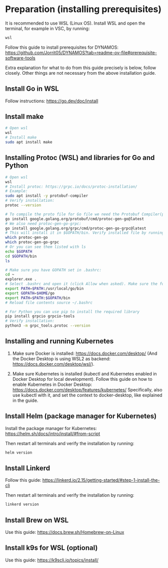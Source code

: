 # Preparation (installing prerequisites)
It is recommended to use WSL (Linux OS). Install WSL and open the terminal, for example in VSC, by running:
```sh
wsl
```

Follow this guide to install prerequisites for DYNAMOS: https://github.com/Jorrit05/DYNAMOS?tab=readme-ov-file#prerequisite-software-tools

Extra explanation for what to do from this guide precisely is below, follow closely. Other things are not necessary from the above installation guide.

## Install Go in WSL
Follow instructions: https://go.dev/doc/install

## Install make
```sh
# Open wsl
wsl
# Install make
sudo apt install make
```

## Installing Protoc (WSL) and libraries for Go and Python
```sh
# Open wsl
wsl
# Install protoc: https://grpc.io/docs/protoc-installation/
# Example:
sudo apt install -y protobuf-compiler
# Verify installation:
protoc --version

# To compile the proto file for Go file we need the Protobuf Compiler(protoc) and also the protoc-gen-go plugin:
go install google.golang.org/protobuf/cmd/protoc-gen-go@latest
# We also need protoc-gen-go-grpc:
go install google.golang.org/grpc/cmd/protoc-gen-go-grpc@latest
# This will install it in $GOPATH/bin. Verify installed file by running:
which protoc-gen-go
which protoc-gen-go-grpc
# Or you can see them listed with ls
echo $GOPATH
cd $GOPATH/bin
ls

# Make sure you have GOPATH set in .bashrc:
cd ~
explorer.exe .
# Select .bashrc and open it (click Allow when asked). Make sure the following lines for Go are present:
export PATH=$PATH:/usr/local/go/bin
export GOPATH=$HOME/go
export PATH=$PATH:$GOPATH/bin
# Reload file contents source ~/.bashrc

# For Python you can use pip to install the required library
pip install grpcio grpcio-tools
# Verify installation:
python3 -m grpc_tools.protoc --version
```

## Installing and running Kubernetes
1. Make sure Docker is installed: https://docs.docker.com/desktop/
(And the Docker Desktop is using WSL2 as backend: https://docs.docker.com/desktop/wsl/).

2. Make sure Kubernetes is installed (kubectl and Kubernetes enabled in Docker Desktop for local development). 
Follow this guide on how to enable Kubernetes in Docker Desktop: https://docs.docker.com/desktop/features/kubernetes/
Specifically, also use kubectl with it, and set the context to docker-desktop, like explained in the guide.


## Install Helm (package manager for Kubernetes)
Install the package manager for Kubernetes: https://helm.sh/docs/intro/install/#from-script

Then restart all terminals and verify the installation by running:
```sh
helm version
```

## Install Linkerd
Follow this guide: https://linkerd.io/2.15/getting-started/#step-1-install-the-cli

Then restart all terminals and verify the installation by running:
```sh
linkerd version
```

## Install Brew on WSL
Use this guide: https://docs.brew.sh/Homebrew-on-Linux

## Install k9s for WSL (optional)
Use this guide: https://k9scli.io/topics/install/
